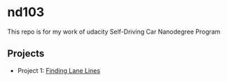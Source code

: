 # nd103
This repo is for my work of udacity Self-Driving Car Nanodegree Program

## Projects
- Project 1: [Finding Lane Lines](Term1/project/CarND-LaneLines-P1)